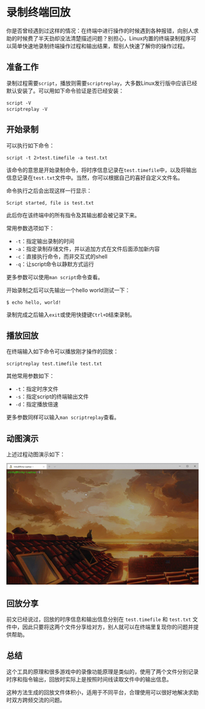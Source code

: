 # 录制终端回放

你是否曾经遇到过这样的情况：在终端中进行操作的时候遇到各种报错，向别人求助的时候费了半天劲却没法清楚描述问题？别担心，Linux内置的终端录制程序可以简单快速地录制终端操作过程和输出结果，帮别人快速了解你的操作过程。

## 准备工作

录制过程需要`script`，播放则需要`scriptreplay`，大多数Linux发行版中应该已经默认安装了。可以用如下命令验证是否已经安装：

```shell
script -V
scriptreplay -V
```

## 开始录制

可以执行如下命令：

```shell
script -t 2>test.timefile -a test.txt
```

该命令的意思是开始录制命令，将时序信息记录在`test.timefile`中，以及将输出信息记录在`test.txt`文件中。当然，你可以根据自己的喜好自定义文件名。

命令执行之后会出现这样一行显示：

```shell
Script started, file is test.txt
```

此后你在该终端中的所有指令及其输出都会被记录下来。

常用参数选项如下：

- `-t`：指定输出录制的时间
- `-a`：指定录制存储文件，并以追加方式在文件后面添加新内容
- `-c`：直接执行命令，而非交互式的shell
- `-q`：让script命令以静默方式运行

更多参数可以使用`man script`命令查看。

开始录制之后可以先输出一个hello world测试一下：

```shell
$ echo hello, world!
```

录制完成之后输入`exit`或使用快捷键`Ctrl+D`结束录制。

## 播放回放

在终端输入如下命令可以播放刚才操作的回放：

```shell
scriptreplay test.timefile test.txt
```

其他常用参数如下：

- `-t`：指定时序文件
- `-s`：指定script的终端输出文件
- `-d`：指定播放倍速

更多参数同样可以输入`man scriptreplay`查看。

## 动图演示

上述过程动图演示如下：

![动图演示](/assets/Linux/terminal-playback-1.gif)

## 回放分享

前文已经说过，回放的时序信息和输出信息分别在 `test.timefile` 和 `test.txt` 文件中，因此只要将这两个文件分享给对方，别人就可以在终端里复现你的问题并提供帮助。

## 总结

这个工具的原理和很多游戏中的录像功能原理是类似的，使用了两个文件分别记录时序和指令输出，回放时实际上是按照时间线读取文件中的输出信息。

这种方法生成的回放文件体积小，适用于不同平台，合理使用可以很好地解决求助时双方跨频交流的问题。

